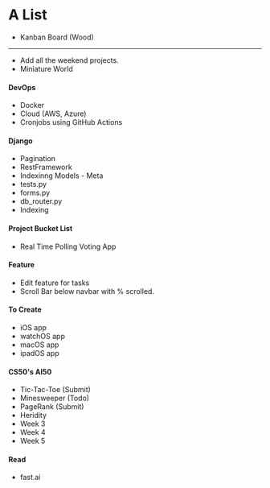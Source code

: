 # A List

- Kanban Board (Wood) 
----------------------------
- Add all the weekend projects.
- Miniature World

#### DevOps
- Docker
- Cloud (AWS, Azure) 
- Cronjobs using GitHub Actions

#### Django
- Pagination
- RestFramework
- Indexinng Models - Meta
- tests.py
- forms.py
- db_router.py
- Indexing

#### Project Bucket List
- Real Time Polling Voting App

#### Feature
- Edit feature for tasks
- Scroll Bar below navbar with % scrolled.

#### To Create
- iOS app
- watchOS app
- macOS app
- ipadOS app

#### CS50's AI50
- Tic-Tac-Toe (Submit)
- Minesweeper (Todo)
- PageRank (Submit)
- Heridity 
- Week 3
- Week 4
- Week 5

#### Read
- fast.ai

